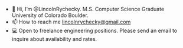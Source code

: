 - 👋 Hi, I’m @LincolnRychecky. M.S. Computer Science Graduate University of Colorado Boulder.
- 📫 How to reach me lincolnrychecky@gmail.com
- 💻 Open to freelance engineering positions. Please send an email to inquire about availability and rates.

<!---
LincolnRychecky/LincolnRychecky is a ✨ special ✨ repository because its `README.md` (this file) appears on your GitHub profile.
You can click the Preview link to take a look at your changes.
--->
